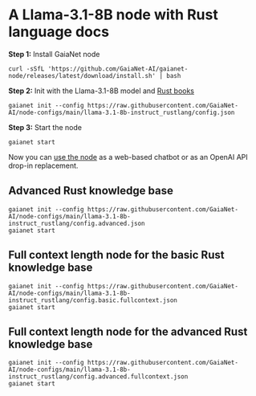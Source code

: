 # A Llama-3.1-8B node with Rust language docs

**Step 1:** Install GaiaNet node

```
curl -sSfL 'https://github.com/GaiaNet-AI/gaianet-node/releases/latest/download/install.sh' | bash
```

**Step 2:** Init with the Llama-3.1-8B model and [Rust books](https://www.rust-lang.org/learn)

```
gaianet init --config https://raw.githubusercontent.com/GaiaNet-AI/node-configs/main/llama-3.1-8b-instruct_rustlang/config.json
```

**Step 3:** Start the node

```
gaianet start
```

Now you can [use the node](https://docs.gaianet.ai/user-guide/mynode) as a web-based chatbot or as an OpenAI API drop-in replacement.

## Advanced Rust knowledge base

```
gaianet init --config https://raw.githubusercontent.com/GaiaNet-AI/node-configs/main/llama-3.1-8b-instruct_rustlang/config.advanced.json
gaianet start
```

## Full context length node for the basic Rust knowledge base

```
gaianet init --config https://raw.githubusercontent.com/GaiaNet-AI/node-configs/main/llama-3.1-8b-instruct_rustlang/config.basic.fullcontext.json
gaianet start
```

## Full context length node for the advanced Rust knowledge base

```
gaianet init --config https://raw.githubusercontent.com/GaiaNet-AI/node-configs/main/llama-3.1-8b-instruct_rustlang/config.advanced.fullcontext.json
gaianet start
```
